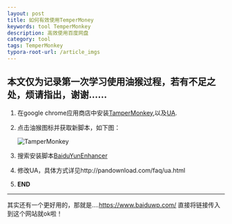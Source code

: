 ```yaml
---
layout: post
title: 如何有效使用TemperMoney
keywords: tool TemperMonkey
description: 高效使用百度网盘
category: tool
tags: TemperMonkey
typora-root-url: /article_imgs
---
```


## 本文仅为记录第一次学习使用油猴过程，若有不足之处，烦请指出，谢谢……

1. 在google chrome应用商店中安装[TamperMonkey](https://chrome.google.com/webstore/detail/tampermonkey/dhdgffkkebhmkfjojejmpbldmpobfkfo?utm_source=chrome-ntp-icon),以及[UA](https://chrome.google.com/webstore/detail/user-agent-switcher-for-c/djflhoibgkdhkhhcedjiklpkjnoahfmg).

2. 点击油猴图标并获取新脚本，如下图：

   ![TamperMonkey](/tamper_monkey.png)

3. 搜索安装脚本[BaiduYunEnhancer](https://openuserjs.org/scripts/maoger/BaiduYunEnhancer)

4. 修改UA，具体方式详见http://pandownload.com/faq/ua.html

5. **END**



------

其实还有一个更好用的，那就是....https://www.baiduwp.com/ 直接将链接传入到这个网站就ok啦！
